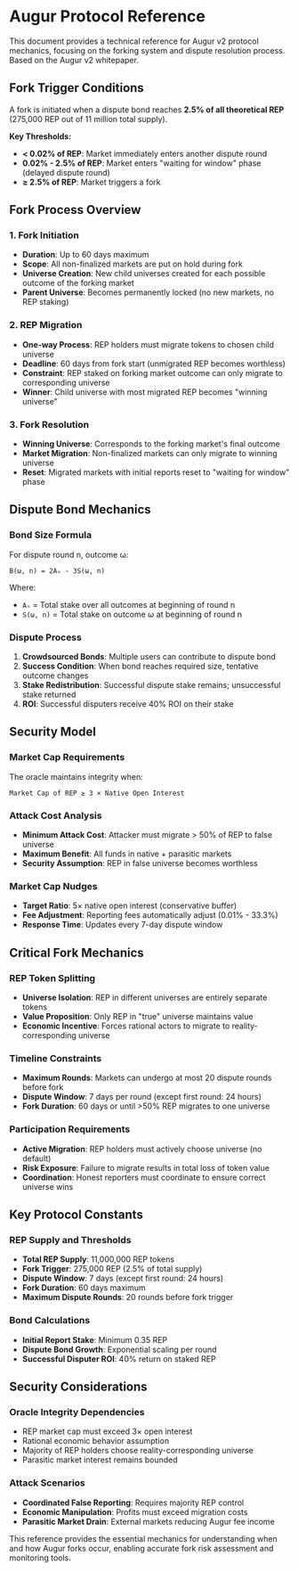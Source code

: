 # Augur Protocol Reference

This document provides a technical reference for Augur v2 protocol mechanics, focusing on the forking system and dispute resolution process. Based on the Augur v2 whitepaper.

## Fork Trigger Conditions

A fork is initiated when a dispute bond reaches **2.5% of all theoretical REP** (275,000 REP out of 11 million total supply).

**Key Thresholds:**
- **< 0.02% of REP**: Market immediately enters another dispute round
- **0.02% - 2.5% of REP**: Market enters "waiting for window" phase (delayed dispute round)  
- **≥ 2.5% of REP**: Market triggers a fork

## Fork Process Overview

### 1. Fork Initiation
- **Duration**: Up to 60 days maximum
- **Scope**: All non-finalized markets are put on hold during fork
- **Universe Creation**: New child universes created for each possible outcome of the forking market
- **Parent Universe**: Becomes permanently locked (no new markets, no REP staking)

### 2. REP Migration
- **One-way Process**: REP holders must migrate tokens to chosen child universe
- **Deadline**: 60 days from fork start (unmigrated REP becomes worthless)
- **Constraint**: REP staked on forking market outcome can only migrate to corresponding universe
- **Winner**: Child universe with most migrated REP becomes "winning universe"

### 3. Fork Resolution
- **Winning Universe**: Corresponds to the forking market's final outcome
- **Market Migration**: Non-finalized markets can only migrate to winning universe
- **Reset**: Migrated markets with initial reports reset to "waiting for window" phase

## Dispute Bond Mechanics

### Bond Size Formula
For dispute round n, outcome ω:
```
B(ω, n) = 2Aₙ - 3S(ω, n)
```
Where:
- `Aₙ` = Total stake over all outcomes at beginning of round n
- `S(ω, n)` = Total stake on outcome ω at beginning of round n

### Dispute Process
1. **Crowdsourced Bonds**: Multiple users can contribute to dispute bond
2. **Success Condition**: When bond reaches required size, tentative outcome changes
3. **Stake Redistribution**: Successful dispute stake remains; unsuccessful stake returned
4. **ROI**: Successful disputers receive 40% ROI on their stake

## Security Model

### Market Cap Requirements
The oracle maintains integrity when:
```
Market Cap of REP ≥ 3 × Native Open Interest
```

### Attack Cost Analysis
- **Minimum Attack Cost**: Attacker must migrate > 50% of REP to false universe
- **Maximum Benefit**: All funds in native + parasitic markets
- **Security Assumption**: REP in false universe becomes worthless

### Market Cap Nudges
- **Target Ratio**: 5× native open interest (conservative buffer)
- **Fee Adjustment**: Reporting fees automatically adjust (0.01% - 33.3%)
- **Response Time**: Updates every 7-day dispute window

## Critical Fork Mechanics

### REP Token Splitting
- **Universe Isolation**: REP in different universes are entirely separate tokens
- **Value Proposition**: Only REP in "true" universe maintains value
- **Economic Incentive**: Forces rational actors to migrate to reality-corresponding universe

### Timeline Constraints
- **Maximum Rounds**: Markets can undergo at most 20 dispute rounds before fork
- **Dispute Window**: 7 days per round (except first round: 24 hours)
- **Fork Duration**: 60 days or until >50% REP migrates to one universe

### Participation Requirements
- **Active Migration**: REP holders must actively choose universe (no default)
- **Risk Exposure**: Failure to migrate results in total loss of token value  
- **Coordination**: Honest reporters must coordinate to ensure correct universe wins

## Key Protocol Constants

### REP Supply and Thresholds
- **Total REP Supply**: 11,000,000 REP tokens
- **Fork Trigger**: 275,000 REP (2.5% of total supply)
- **Dispute Window**: 7 days (except first round: 24 hours)
- **Fork Duration**: 60 days maximum
- **Maximum Dispute Rounds**: 20 rounds before fork trigger

### Bond Calculations
- **Initial Report Stake**: Minimum 0.35 REP
- **Dispute Bond Growth**: Exponential scaling per round
- **Successful Disputer ROI**: 40% return on staked REP

## Security Considerations

### Oracle Integrity Dependencies
- REP market cap must exceed 3× open interest
- Rational economic behavior assumption
- Majority of REP holders choose reality-corresponding universe
- Parasitic market interest remains bounded

### Attack Scenarios
- **Coordinated False Reporting**: Requires majority REP control
- **Economic Manipulation**: Profits must exceed migration costs  
- **Parasitic Market Drain**: External markets reducing Augur fee income

This reference provides the essential mechanics for understanding when and how Augur forks occur, enabling accurate fork risk assessment and monitoring tools.